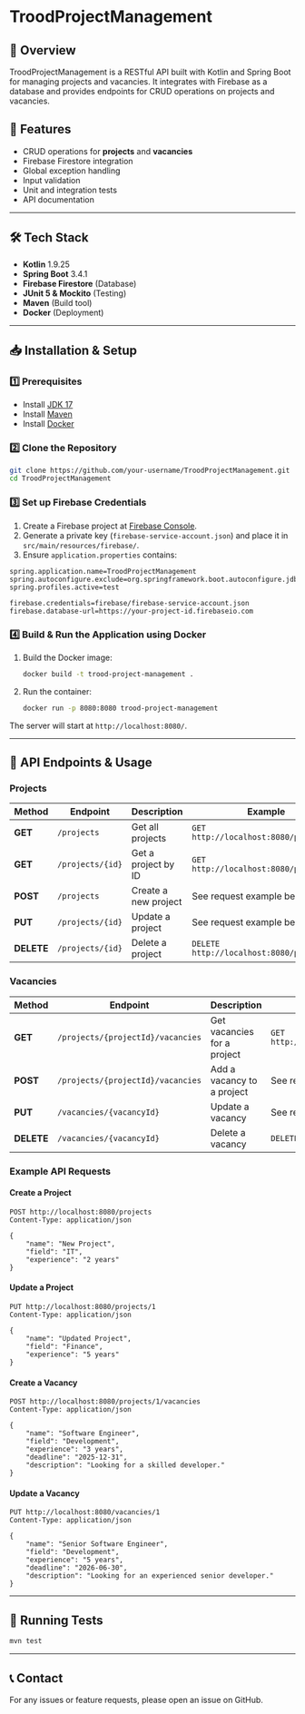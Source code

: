 # TroodProjectManagement

## 📌 Overview
TroodProjectManagement is a RESTful API built with Kotlin and Spring Boot for managing projects and vacancies. It integrates with Firebase as a database and provides endpoints for CRUD operations on projects and vacancies.

## 🚀 Features
- CRUD operations for **projects** and **vacancies**
- Firebase Firestore integration
- Global exception handling
- Input validation
- Unit and integration tests
- API documentation

---

## 🛠️ Tech Stack
- **Kotlin** 1.9.25
- **Spring Boot** 3.4.1
- **Firebase Firestore** (Database)
- **JUnit 5 & Mockito** (Testing)
- **Maven** (Build tool)
- **Docker** (Deployment)

---

## 📥 Installation & Setup
### 1️⃣ Prerequisites
- Install [JDK 17](https://www.oracle.com/java/technologies/javase/jdk17-archive-downloads.html)
- Install [Maven](https://maven.apache.org/install.html)
- Install [Docker](https://www.docker.com/)

### 2️⃣ Clone the Repository
```sh
git clone https://github.com/your-username/TroodProjectManagement.git
cd TroodProjectManagement
```

### 3️⃣ Set up Firebase Credentials
1. Create a Firebase project at [Firebase Console](https://console.firebase.google.com/).
2. Generate a private key (`firebase-service-account.json`) and place it in `src/main/resources/firebase/`.
3. Ensure `application.properties` contains:
```properties
spring.application.name=TroodProjectManagement
spring.autoconfigure.exclude=org.springframework.boot.autoconfigure.jdbc.DataSourceAutoConfiguration
spring.profiles.active=test

firebase.credentials=firebase/firebase-service-account.json
firebase.database-url=https://your-project-id.firebaseio.com
```

### 4️⃣ Build & Run the Application using Docker
1. Build the Docker image:
   ```sh
   docker build -t trood-project-management .
   ```
2. Run the container:
   ```sh
   docker run -p 8080:8080 trood-project-management
   ```
The server will start at `http://localhost:8080/`.

---

## 📖 API Endpoints & Usage
### **Projects**
| Method | Endpoint | Description | Example |
|--------|---------|-------------|---------|
| **GET** | `/projects` | Get all projects | `GET http://localhost:8080/projects` |
| **GET** | `/projects/{id}` | Get a project by ID | `GET http://localhost:8080/projects/1` |
| **POST** | `/projects` | Create a new project | See request example below |
| **PUT** | `/projects/{id}` | Update a project | See request example below |
| **DELETE** | `/projects/{id}` | Delete a project | `DELETE http://localhost:8080/projects/1` |

### **Vacancies**
| Method | Endpoint | Description | Example |
|--------|---------|-------------|---------|
| **GET** | `/projects/{projectId}/vacancies` | Get vacancies for a project | `GET http://localhost:8080/projects/1/vacancies` |
| **POST** | `/projects/{projectId}/vacancies` | Add a vacancy to a project | See request example below |
| **PUT** | `/vacancies/{vacancyId}` | Update a vacancy | See request example below |
| **DELETE** | `/vacancies/{vacancyId}` | Delete a vacancy | `DELETE http://localhost:8080/vacancies/1` |

### **Example API Requests**
#### **Create a Project**
```http
POST http://localhost:8080/projects
Content-Type: application/json

{
    "name": "New Project",
    "field": "IT",
    "experience": "2 years"
}
```

#### **Update a Project**
```http
PUT http://localhost:8080/projects/1
Content-Type: application/json

{
    "name": "Updated Project",
    "field": "Finance",
    "experience": "5 years"
}
```

#### **Create a Vacancy**
```http
POST http://localhost:8080/projects/1/vacancies
Content-Type: application/json

{
    "name": "Software Engineer",
    "field": "Development",
    "experience": "3 years",
    "deadline": "2025-12-31",
    "description": "Looking for a skilled developer."
}
```

#### **Update a Vacancy**
```http
PUT http://localhost:8080/vacancies/1
Content-Type: application/json

{
    "name": "Senior Software Engineer",
    "field": "Development",
    "experience": "5 years",
    "deadline": "2026-06-30",
    "description": "Looking for an experienced senior developer."
}
```

---

## 🧪 Running Tests
```sh
mvn test
```

---

## 📞 Contact
For any issues or feature requests, please open an issue on GitHub.

